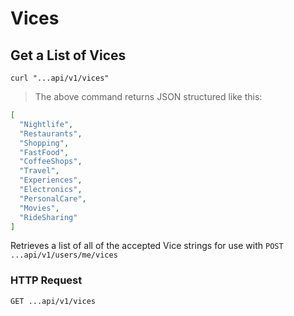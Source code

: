 # Vices

## Get a List of Vices

```shell
curl "...api/v1/vices"
```

> The above command returns JSON structured like this:

```json
[
  "Nightlife",
  "Restaurants",
  "Shopping",
  "FastFood",
  "CoffeeShops",
  "Travel",
  "Experiences",
  "Electronics",
  "PersonalCare",
  "Movies",
  "RideSharing"
]
```

Retrieves a list of all of the accepted Vice strings for use with `POST ...api/v1/users/me/vices`

### HTTP Request

`GET ...api/v1/vices`
